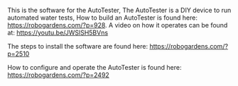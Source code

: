 This is the software for the AutoTester,  The AutoTester is a DIY device to run automated water tests,
How to build an AutoTester is found here: https://robogardens.com/?p=928. A video on how it operates
can be found at: https://youtu.be/JWSlSH5BVns

The steps to install the software are found here: https://robogardens.com/?p=2510

How to configure and operate the AutoTester is found here: https://robogardens.com/?p=2492







 



